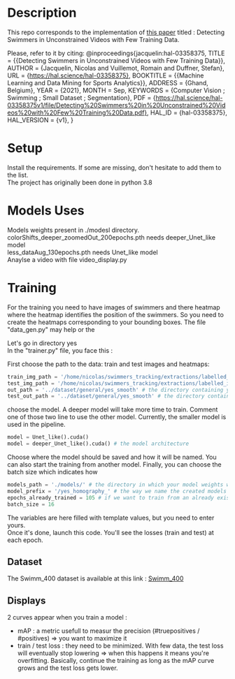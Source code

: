 # Description

This repo corresponds to the implementation of [this paper](https://hal.science/hal-03358375) titled : Detecting Swimmers in Unconstrained Videos with Few Training Data.

Please, refer to it by citing:
  @inproceedings{jacquelin:hal-03358375,
    TITLE = {{Detecting Swimmers in Unconstrained Videos with Few Training Data}},
    AUTHOR = {Jacquelin, Nicolas and Vuillemot, Romain and Duffner, Stefan},
    URL = {https://hal.science/hal-03358375},
    BOOKTITLE = {{Machine Learning and Data Mining for Sports Analytics}},
    ADDRESS = {Ghand, Belgium},
    YEAR = {2021},
    MONTH = Sep,
    KEYWORDS = {Computer Vision ; Swimming ; Small Dataset ; Segmentation},
    PDF = {https://hal.science/hal-03358375v1/file/Detecting%20Swimmers%20in%20Unconstrained%20Videos%20with%20Few%20Training%20Data.pdf},
    HAL_ID = {hal-03358375},
    HAL_VERSION = {v1},
  }



# Setup

Install the requirements. If some are missing, don't hesitate to add them to the list.  
The project has originally been done in python 3.8


# Models Uses

Models weights present in ./modesl directory.  
colorShifts_deeper_zoomedOut_200epochs.pth needs deeper_Unet_like model  
less_dataAug_130epochs.pth needs Unet_like model  
Anaylse a video with file video_display.py


# Training

For the training you need to have images of swimmers and there heatmap where the heatmap identifies the position of the swimmers.
So you need to create the heatmaps corresponding to your bounding boxes. The file "data_gen.py" may help or the 

Let's go in directory yes  
In the "trainer.py" file, you face this :

First choose the path to the data: train and test images and heatmaps:
```python
train_img_path = '/home/nicolas/swimmers_tracking/extractions/labelled_images/train' # the directory containing your training images  
test_img_path = '/home/nicolas/swimmers_tracking/extractions/labelled_images/test' # the directory containing your test images  
out_path = '../dataset/general/yes_smooth' # the directory containing your training data (heatmaps with the name of the original image)  
test_out_path = '../dataset/general/yes_smooth' # the directory containing your training data (heatmaps with the name of the original image)
```
choose the model. A deeper model will take more time to train.
Comment one of those two line to use the other model. Currently, the smaller model is used in the pipeline. 
```python
model = Unet_like().cuda()  
model = deeper_Unet_like().cuda() # the model architecture  
```

Choose where the model should be saved and how it will be named. You can also start the training from another model.
Finally, you can choose the batch size which indicates how 
```python 
models_path = './models/' # the directory in which your model weights will be saved  
model_prefix = '/yes_homography_' # the way we name the created models (we add "XXepochs"" at the end)  
epochs_already_trained = 105 # if we want to train from an already existing model, this is the way to tell at which epoch (saved every 5 epochs)
batch_size = 16 
``` 

The variables are here filled with template values, but you need to enter yours.  
Once it's done, launch this code. You'll see the losses (train and test) at each epoch.

## Dataset

The Swimm_400 dataset is available at this link : [Swimm_400](https://drive.google.com/drive/folders/1CY7x1tKAaigZabdDF99cpQVAxBDhoiq0?usp=sharing)

## Displays

2 curves appear when you train a model :
 * mAP : a metric usefull to measur the precision (#truepositives / #positives) => you want to maximize it
 * train / test loss : they need to be minimized. With few data, the test loss will eventually stop lowering => when this happens it means you're overfitting.
Basically, continue the training as long as the mAP curve grows and the test loss gets lower.
